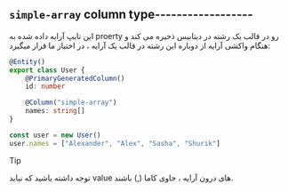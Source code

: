 ## `simple-array` column type------------------

این تایپ آرایه داده شده به proerty رو در قالب یک رشته در دیتابیس ذخیره می کند و هنگام واکشی آرایه از دوباره این رشته در قالب یک آرایه ، در اختیار ما قرار میگیرد:

```ts
@Entity()
export class User {
    @PrimaryGeneratedColumn()
    id: number

    @Column("simple-array")
    names: string[]
}
```

```ts
const user = new User()
user.names = ["Alexander", "Alex", "Sasha", "Shurik"]
```

>[!tip]
>توجه داشته باشید که نباید value های درون آرایه ، حاوی کاما (,) باشند.

